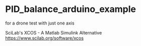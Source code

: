 # PID_balance_arduino_example
for a drone test with just one axis  

SciLab's XCOS - A Matlab Simulink Alternative  
https://www.scilab.org/software/xcos  
